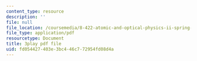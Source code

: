 ```yaml
---
content_type: resource
description: ''
file: null
file_location: /coursemedia/8-422-atomic-and-optical-physics-ii-spring-2013/fd054427403e3bc446c772954fd08d4a_RITcQMokTJs.pdf
file_type: application/pdf
resourcetype: Document
title: 3play pdf file
uid: fd054427-403e-3bc4-46c7-72954fd08d4a
---
```

